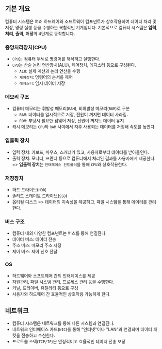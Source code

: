 ## 기본 개요

컴퓨터 시스템은 여러 하드웨어와 소프트웨어 컴포넌트가 상호작용하여 데이터 처리 및 저장, 명령 실행 등을 수행하는 복합적인 기계입니다. 기본적으로 컴퓨터 시스템은 **입력**, **처리**, **출력**, **저장**의 4단계로 동작합니다.

### 중앙처리장치(CPU)

- `CPU`는 컴퓨터 두뇌로 명령어를 해석하고 실행한다.
- `CPU`는 산술 논리 연산장치(ALU), 제어장치, 레지스터 등으로 구성된다.
  - `ALU`: 실제 계산과 논리 연산을 수행
  - `제어장치`: 명령어의 순서를 제어
  - `레지스터`: 임시 데이터 저장

### 메모리 구조

- 컴퓨터 메모리는 휘발성 메모리(`RAM`), 비휘발성 메모리(`ROM`)로 구분
  - `RAM`: 데이터를 일시적으로 저장, 전원이 꺼지면 데이터 사라짐.
  - `ROM`: 부팅시 필요한 펌웨어 저장, 전원이 꺼져도 데이터 유지
- 캐시 메모리는 `CPU`와 `RAM` 사이에서 자주 사용되는 데이터를 저장해 속도를 높인다.

### 입출력 장치

- 입력 장치: 키보드, 마우스, 스캐너가 있고, 사용자로부터 데이터를 받아들인다.
- 출력 장치: 모니터, 프린터 등으로 컴퓨터에서 처리된 결과를 사용자에게 제공한다.
  => **입출력 장치**는 `인터페이스 컨트롤러`를 통해 `CPU`와 상호작용한다.

### 저장장치

- 하드 드라이브(`HDD`)
- 솔리드 스테이트 드라이브(`SSD`)
- 옵티컬 디스크
  => 데이터의 지속성을 제공하고, 파일 시스템을 통해 데이터를 관리한다.

### 버스 구조

- 컴퓨터 내의 다양한 컴포넌트는 버스를 통해 연결된다.
- 데이터 버스: 데이터 전송
- 주소 버스: 메모리 주소 지정
- 제어 버스: 제어 신호 전달

### OS

- 하드웨어와 소프트웨어 간의 인터페이스를 제공
- 자원관리, 파일 시스템 관리, 프로세스 관리 등을 수행한다.
- 커널, 드라이버, 유틸리티 등으로 구성
- 사용자와 하드웨어 간 효율적인 상호작용 가능하게 한다.

## 네트워크

- 컴퓨터 시스템은 네트워크를 통해 다른 시스템과 연결된다.
- 네트워크 인터페이스 카드(`NIC`)를 통해 "인터넷"이나 "LAN"과 연결되며 데이터 패킷을 전송하고 수신한다.
- 프로토콜 스택(`TCP/IP`)은 안정적이고 효율적인 데이터 전송 보장
